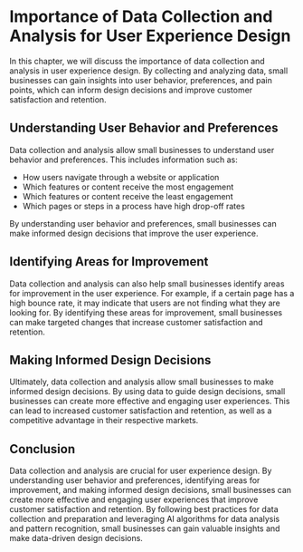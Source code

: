 Importance of Data Collection and Analysis for User Experience Design
==================================================================================================================================================

In this chapter, we will discuss the importance of data collection and analysis in user experience design. By collecting and analyzing data, small businesses can gain insights into user behavior, preferences, and pain points, which can inform design decisions and improve customer satisfaction and retention.

Understanding User Behavior and Preferences
-------------------------------------------

Data collection and analysis allow small businesses to understand user behavior and preferences. This includes information such as:

* How users navigate through a website or application
* Which features or content receive the most engagement
* Which features or content receive the least engagement
* Which pages or steps in a process have high drop-off rates

By understanding user behavior and preferences, small businesses can make informed design decisions that improve the user experience.

Identifying Areas for Improvement
---------------------------------

Data collection and analysis can also help small businesses identify areas for improvement in the user experience. For example, if a certain page has a high bounce rate, it may indicate that users are not finding what they are looking for. By identifying these areas for improvement, small businesses can make targeted changes that increase customer satisfaction and retention.

Making Informed Design Decisions
--------------------------------

Ultimately, data collection and analysis allow small businesses to make informed design decisions. By using data to guide design decisions, small businesses can create more effective and engaging user experiences. This can lead to increased customer satisfaction and retention, as well as a competitive advantage in their respective markets.

Conclusion
----------

Data collection and analysis are crucial for user experience design. By understanding user behavior and preferences, identifying areas for improvement, and making informed design decisions, small businesses can create more effective and engaging user experiences that improve customer satisfaction and retention. By following best practices for data collection and preparation and leveraging AI algorithms for data analysis and pattern recognition, small businesses can gain valuable insights and make data-driven design decisions.
